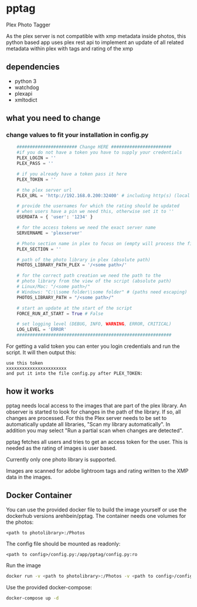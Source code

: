 # pptag

Plex Photo Tagger

As the plex server is not compatible with xmp metadata inside photos, this python based app uses plex rest api to implement an update of all related metadata within plex with tags and rating of the xmp

## dependencies

* python 3
* watchdog
* plexapi
* xmltodict

## what you need to change

### change values to fit your installation in config.py
    
```python
    ####################### Change HERE #######################
    #if you do not have a token you have to supply your credentials
    PLEX_LOGIN = ''
    PLEX_PASS = ''

    # if you already have a token pass it here
    PLEX_TOKEN = ''

    # the plex server url
    PLEX_URL = 'http://192.168.0.200:32400' # including http(s) (local url is best)

    # provide the usernames for which the rating should be updated
    # when users have a pin we need this, otherwise set it to ''
    USERDATA = { 'user': '1234' }

    # for the access tokens we need the exact server name
    SERVERNAME = 'plexserver'

    # Photo section name in plex to focus on (empty will process the first photo section found)
    PLEX_SECTION = ''

    # path of the photo library in plex (absolute path)
    PHOTOS_LIBRARY_PATH_PLEX = '/<some path>/'

    # for the correct path creation we need the path to the
    # photo library from the view of the script (absolute path)
    # Linux/Mac: "/<some path>/"
    # Windows: "C:\\some folder\\some folder" # (paths need escaping)
    PHOTOS_LIBRARY_PATH = "/<some path>/"

    # start an update at the start of the script
    FORCE_RUN_AT_START = True # False

    # set logging level (DEBUG, INFO, WARNING, ERROR, CRITICAL)
    LOG_LEVEL = 'ERROR'
    ###########################################################
```

For getting a valid token you can enter you login credentials and run the script.
It will then output this:

```
use this token
xxxxxxxxxxxxxxxxxxxxxxx
and put it into the file config.py after PLEX_TOKEN:
```

## how it works

pptag needs local access to the images that are part of the plex library. An observer is started to look for changes in the path of the library. If so, all changes are processed. For this the Plex server needs to be set to automatically update all libraries, "Scan my library automatically". In addition you may select "Run a partial scan when changes are detected".

pptag fetches all users and tries to get an access token for the user. This is needed as the rating of images is user based.

Currently only one photo library is supported. 

Images are scanned for adobe lightroom tags and rating written to the XMP data in the images.

## Docker Container

You can use the provided docker file to build the image yourself or use the dockerhub versions arehbein/pptag.
The container needs one volumes for the photos:
```
<path to photolibrary>:/Photos
```
The config file should be mounted as readonly:
```
<path to config>/config.py:/app/pptag/config.py:ro
```


Run the image

```bash
docker run -v <path to photolibrary>:/Photos -v <path to config>/config.py:/app/pptag/config.py:ro -d arehbein/pptag
```

Use the provided docker-compose:
```bash
docker-compose up -d
```
